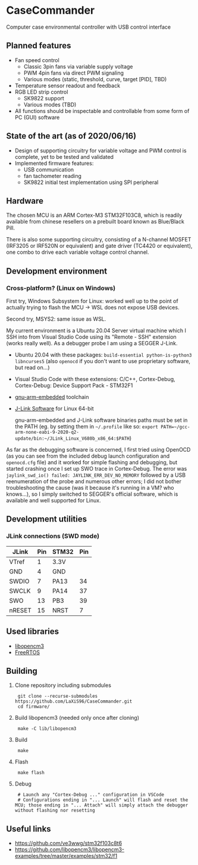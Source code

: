 # CaseCommander
Computer case environmental controller with USB control interface

## Planned features
- Fan speed control
    - Classic 3pin fans via variable supply voltage
    - PWM 4pin fans via direct PWM signaling
    - Various modes (static, threshold, curve, target [PID], TBD)
- Temperature sensor readout and feedback
- RGB LED strip control
    - SK9822 support
    - Various modes (TBD)
- All functions should be inspectable and controllable from some form of PC (GUI) software

## State of the art (as of 2020/06/16)
- Design of supporting circuitry for variable voltage and PWM control is complete, yet to be tested and validated
- Implemented firmware features:
    - USB communication
    - fan tachometer reading
    - SK9822 initial test implementation using SPI peripheral

## Hardware
The chosen MCU is an ARM Cortex-M3 STM32F103C8, which is readily available from chinese resellers on a prebuilt board known as Blue/Black Pill.

There is also some supporting circuitry, consisting of a N-channel MOSFET (IRF3205 or IRF520N or equivalent) and gate driver (TC4420 or equivalent), one combo to drive each variable voltage control channel.

## Development environment
### Cross-platform? (Linux on Windows)
First try, Windows Subsystem for Linux: worked well up to the point of actually trying to flash the MCU -> WSL does not expose USB devices.

Second try, MSYS2: same issue as WSL.

My current environment is a Ubuntu 20.04 Server virtual machine which I SSH into from Visual Studio Code using its "Remote - SSH" extension (works really well). As a debugger probe I am using a SEGGER J-Link.

- Ubuntu 20.04 with these packages: `build-essential python-is-python3 libncurses5` (also `openocd` if you don't want to use proprietary software, but read on...)
- Visual Studio Code with these extensions: C/C++, Cortex-Debug, Cortex-Debug: Device Support Pack - STM32F1
- [gnu-arm-embedded](https://developer.arm.com/tools-and-software/open-source-software/developer-tools/gnu-toolchain/gnu-rm) toolchain
- [J-Link Software](https://www.segger.com/downloads/jlink/) for Linux 64-bit

    gnu-arm-embedded and J-Link software binaries paths must be set in the PATH (eg. by setting them in `~/.profile` like so: `export PATH=~/gcc-arm-none-eabi-9-2020-q2-update/bin:~/JLink_Linux_V680b_x86_64:$PATH`)

As far as the debugging software is concerned, I first tried using OpenOCD (as you can see from the included debug launch configuration and `openocd.cfg` file) and it worked for simple flashing and debugging, but started crashing once I set up SWO trace in Cortex-Debug. The error was `jaylink_swd_io() failed: JAYLINK_ERR_DEV_NO_MEMORY` followed by a USB reenumeration of the probe and numerous other errors; I did not bother troubleshooting the cause (was it because it's running in a VM? who knows...), so I simply switched to SEGGER's official software, which is available and well supported for Linux.

## Development utilities
### JLink connections (SWD mode)
| JLink  | Pin | STM32 | Pin
| ------ | --- | ----- | -
| VTref  | 1   | 3.3V  |
| GND    | 4   | GND   |
| SWDIO  | 7   | PA13  | 34
| SWCLK  | 9   | PA14  | 37
| SWO    | 13  | PB3   | 39
| nRESET | 15  | NRST  | 7

## Used libraries
- [libopencm3](https://github.com/libopencm3/libopencm3)
- [FreeRTOS](https://www.freertos.org/)

## Building
1. Clone repository including submodules

        git clone --recurse-submodules https://github.com/LaXiS96/CaseCommander.git
        cd firmware/

2. Build libopencm3 (needed only once after cloning)

        make -C lib/libopencm3

3. Build

        make

4. Flash

        make flash

5. Debug

        # Launch any "Cortex-Debug ..." configuration in VSCode
        # Configurations ending in "... Launch" will flash and reset the MCU; those ending in "... Attach" will simply attach the debugger without flashing nor resetting

## Useful links
- https://github.com/ve3wwg/stm32f103c8t6
- https://github.com/libopencm3/libopencm3-examples/tree/master/examples/stm32/f1

